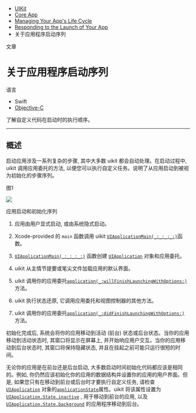 - [UIKit](dash-apple-api://load?request_key=csuikit) 
- [Core App](dash-apple-api://load?request_key=ts2864379) 
- [Managing Your App's Life Cycle](dash-apple-api://load?request_key=ts2922729) 
- [Responding to the Launch of Your App](dash-apple-api://load?request_key=ts2922731) 
- 关于应用程序启动序列

文章

# 关于应用程序启动序列

语言

- Swift
- [Objective-C](dash-apple-api://load?topic_id=2922733&language=occ)

了解自定义代码在启动时的执行顺序。

------

## 概述

启动应用涉及一系列复杂的步骤, 其中大多数 uikit 都会自动处理。在启动过程中, uikit 调用应用委托的方法, 以便您可以执行自定义任务。说明了从应用启动到被视为初始化的步骤序列。

图1

![](https://ws4.sinaimg.cn/large/006tKfTcly1g0pgf3d6g4j30q40gtmya.jpg)

应用启动和初始化序列



1. 应用由用户显式启动, 或由系统隐式启动。

2. Xcode-provided 的 `main` 函数调用 uikit [`UIApplicationMain(_:_:_:_:)`](dash-apple-api://load?topic_id=1622933&language=swift)函数。

3. [`UIApplicationMain(_:_:_:_:)`](dash-apple-api://load?topic_id=1622933&language=swift)  函数创建 [`UIApplication`](dash-apple-api://load?topic_id=1623037&language=swift) 对象和应用委托。

4. uikit 从主情节提要或笔尖文件加载应用的默认界面。

5. uikit 调用你的应用委托[`application(_:willFinishLaunchingWithOptions:)`](dash-apple-api://load?topic_id=1623032&language=swift) 方法。

6. uikit 执行状态还原, 它调用应用委托和视图控制器的其他方法。

7. uikit 调用你的应用委托[`application(_:didFinishLaunchingWithOptions:)`](dash-apple-api://load?topic_id=1622921&language=swift) 方法。

初始化完成后, 系统会将你的应用移动到活动 (前台) 状态或后台状态。当你的应用移动到活动状态时, 其窗口将显示在屏幕上, 并开始响应用户交互。当你的应用移动到后台状态时, 其窗口将保持隐藏状态, 并且在挂起之前可能只运行很短的时间。

无论你的应用是在前台还是后台启动, 大多数启动时间初始化代码都应该是相同的。例如, 你仍然应该初始化你的应用的数据结构并设置你的应用的用户界面。但是, 如果您只有在移动到前台或后台时才要执行自定义任务, 请检查 [`UIApplication`](dash-apple-api://load?topic_id=1623037&language=swift) 对象的[`applicationState`](dash-apple-api://load?topic_id=1623003&language=swift)属性。uikit 将该属性设置为 [`UIApplication.State.inactive`](dash-apple-api://load?topic_id=1623000&language=swift) , 用于移动到前台的应用, 以及  [`UIApplication.State.background`](dash-apple-api://load?topic_id=1623074&language=swift) 的应用程序移动到后台。
